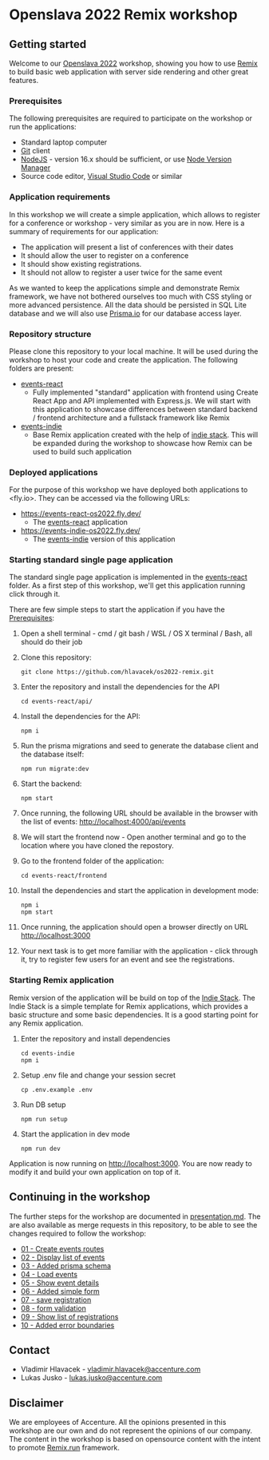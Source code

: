 # Openslava 2022 Remix workshop

## Getting started

Welcome to our [Openslava 2022](https://www.openslava.sk/2022/#/) workshop, showing you how to use [Remix](https://remix.run/) to build basic web application with server side rendering and other great features.

### Prerequisites

The following prerequisites are required to participate on the workshop or run the applications:

- Standard laptop computer
- [Git](https://git-scm.com/) client
- [NodeJS](https://nodejs.org/en/) - version 16.x should be sufficient, or use [Node Version Manager](https://github.com/nvm-sh/nvm)
- Source code editor, [Visual Studio Code](https://code.visualstudio.com/) or similar

### Application requirements

In this workshop we will create a simple application, which allows to register for a conference or workshop - very similar as you are in now. Here is a summary of requirements for our application:

- The application will present a list of conferences with their dates
- It should allow the user to register on a conference
- It should show existing registrations.
- It should not allow to register a user twice for the same event

As we wanted to keep the applications simple and demonstrate Remix framework, we have not bothered ourselves too much with CSS styling or more advanced persistence. All the data should be persisted in SQL Lite database and we will also use [Prisma.io](https://www.prisma.io/) for our database access layer.

### Repository structure

Please clone this repository to your local machine. It will be used during the workshop to host your code and create the application. The following folders are present:

- [events-react](events-react/)
  - Fully implemented "standard" application with frontend using Create React App and API implemented with Express.js. We will start with this application to showcase differences between standard backend / frontend architecture and a fullstack framework like Remix
- [events-indie](events-indie/)
  - Base Remix application created with the help of [indie stack](https://github.com/remix-run/indie-stack). This will be expanded during the workshop to showcase how Remix can be used to build such application

### Deployed applications

For the purpose of this workshop we have deployed both applications to <fly.io>. They can be accessed via the following URLs:

- <https://events-react-os2022.fly.dev/>
  - The [events-react](./events-react/) application
- <https://events-indie-os2022.fly.dev/>
  - The [events-indie](./events-indie/) version of this application

### Starting standard single page application

The standard single page application is implemented in the [events-react](events-react/) folder. As a first step of this workshop, we'll get this application running click through it.

There are few simple steps to start the application if you have the [Prerequisites](#prerequisites):

1. Open a shell terminal - cmd / git bash / WSL / OS X terminal / Bash, all should do their job
2. Clone this repository:

    ```(bash)
    git clone https://github.com/hlavacek/os2022-remix.git
    ```

3. Enter the repository and install the dependencies for the API

    ```(bash)
    cd events-react/api/
    ```

4. Install the dependencies for the API:

    ```(bash)
    npm i
    ```

5. Run the prisma migrations and seed to generate the database client and the database itself:

    ```(bash)
    npm run migrate:dev
    ```

6. Start the backend:

    ```(bash)
    npm start
    ```

7. Once running, the following URL should be available in the browser with the list of events: <http://localhost:4000/api/events>

8. We will start the frontend now - Open another terminal and go to the location where you have cloned the repostory.
9. Go to the frontend folder of the application:

    ```(bash)
    cd events-react/frontend 
    ```

10. Install the dependencies and start the application in development mode:

    ```(bash)
    npm i
    npm start
    ```

11. Once running, the application should open a browser directly on URL <http://localhost:3000>
12. Your next task is to get more familiar with the application - click through it, try to register few users for an event and see the registrations.

### Starting Remix application

Remix version of the application will be build on top of the [Indie Stack](https://github.com/remix-run/indie-stack). The Indie Stack is a simple template for Remix applications, which provides a basic structure and some basic dependencies. It is a good starting point for any Remix application.

1. Enter the repository and install dependencies

    ```(bash)
    cd events-indie
    npm i
    ```

2. Setup .env file and change your session secret

    ```(bash)
    cp .env.example .env
    ```

3. Run DB setup

    ```(bash)
    npm run setup
    ```

4. Start the application in dev mode

    ```(bash)
    npm run dev
    ```

Application is now running on <http://localhost:3000>. You are now ready to modify it and build your own application on top of it.

## Continuing in the workshop

The further steps for the workshop are documented in [presentation.md](presentation.md). The are also available as merge requests in this repository, to be able to see the changes required to follow the workshop:

- [01 - Create events routes](https://github.com/hlavacek/os2022-remix/pull/1)
- [02 - Display list of events](https://github.com/hlavacek/os2022-remix/pull/2)
- [03 - Added prisma schema](https://github.com/hlavacek/os2022-remix/pull/4)
- [04 - Load events](https://github.com/hlavacek/os2022-remix/pull/5)
- [05 - Show event details](https://github.com/hlavacek/os2022-remix/pull/7)
- [06 - Added simple form](https://github.com/hlavacek/os2022-remix/pull/8)
- [07 - save registration](https://github.com/hlavacek/os2022-remix/pull/9)
- [08 - form validation](https://github.com/hlavacek/os2022-remix/pull/10)
- [09 - Show list of registrations](https://github.com/hlavacek/os2022-remix/pull/11)
- [10 - Added error boundaries](https://github.com/hlavacek/os2022-remix/pull/12)

## Contact

- Vladimir Hlavacek - vladimir.hlavacek@accenture.com
- Lukas Jusko - lukas.jusko@accenture.com

## Disclaimer

We are employees of Accenture. All the opinions presented in this workshop are our own and do not represent the opinions of our company. The content in the workshop is based on opensource content with the intent to promote [Remix.run](https://remix.run/) framework.
